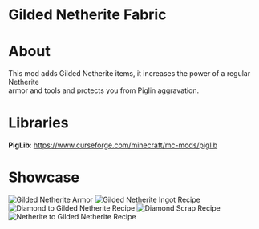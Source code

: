 # Gilded Netherite Fabric

# About
This mod adds Gilded Netherite items, it increases the power of a regular Netherite  
armor and tools and protects you from Piglin aggravation.

# Libraries
**PigLib**: https://www.curseforge.com/minecraft/mc-mods/piglib

# Showcase
![Gilded Netherite Armor](https://github.com/scaldings/gilded-netherite-fabric/blob/master/images/armor.png?raw=true) 
![Gilded Netherite Ingot Recipe](https://github.com/scaldings/gilded-netherite-fabric/blob/master/images/gilded_ingot.png?raw=true) 
![Diamond to Gilded Netherite Recipe](https://github.com/scaldings/gilded-netherite-fabric/blob/master/images/diamond_to_gilded.png?raw=true) 
![Diamond Scrap Recipe](https://github.com/scaldings/gilded-netherite-fabric/blob/master/images/diamond_scrap.png?raw=true) 
![Netherite to Gilded Netherite Recipe](https://github.com/scaldings/gilded-netherite-fabric/blob/master/images/netherite_to_gilded.png?raw=true) 
